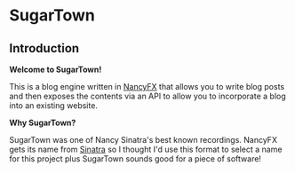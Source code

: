 # SugarTown 
## Introduction

**Welcome to SugarTown!**

This is a blog engine written in [NancyFX][1] that allows you to write blog posts and then exposes the contents via an API to allow you to incorporate a blog into an existing website. 

**Why SugarTown?**

SugarTown was one of Nancy Sinatra's best known recordings. NancyFX gets its name from [Sinatra][2] so I thought I'd use this format to select a name for this project plus SugarTown sounds good for a piece of software!

  [1]: http://nancyfx.org/
  [2]: http://www.sinatrarb.com/